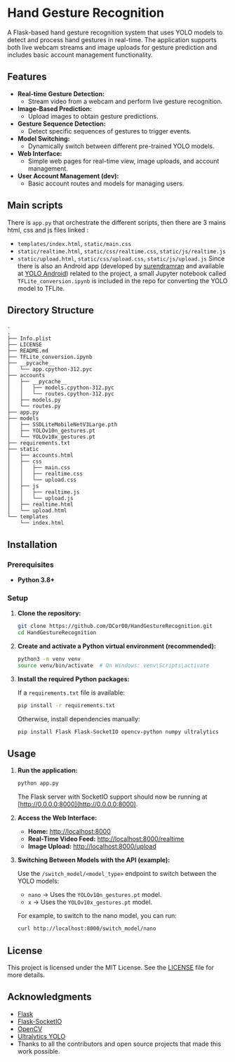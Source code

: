 # Hand Gesture Recognition

A Flask-based hand gesture recognition system that uses YOLO models to detect and process hand gestures in real-time. The application supports both live webcam streams and image uploads for gesture prediction and includes basic account management functionality.

## Features

- **Real-time Gesture Detection:** 
  - Stream video from a webcam and perform live gesture recognition.
- **Image-Based Prediction:** 
  - Upload images to obtain gesture predictions.
- **Gesture Sequence Detection:** 
  - Detect specific sequences of gestures to trigger events.
- **Model Switching:** 
  - Dynamically switch between different pre-trained YOLO models.
- **Web Interface:** 
  - Simple web pages for real-time view, image uploads, and account management.
- **User Account Management (dev):** 
  - Basic account routes and models for managing users.

## Main scripts 

There is `app.py` that orchestrate the different scripts, then there are 3 mains html, css and js files linked :
- `templates/index.html`, `static/main.css`
- `static/realtime.html`, `static/css/realtime.css`, `static/js/realtime.js`
- `static/upload.html`, `static/css/upload.css`, `static/js/upload.js`
Since there is also an Android app (developed by [surendramran](https://github.com/surendraman) and available at [YOLO Android](https://github.com/surendramaran/YOLO)) related to the project, a small Jupyter notebook called `TFLite_conversion.ipynb` is included in the repo for converting the YOLO model to TFLite.

## Directory Structure
```
.
.
├── Info.plist
├── LICENSE
├── README.md
├── TFLite_conversion.ipynb
├── __pycache__
│   └── app.cpython-312.pyc
├── accounts
│   ├── __pycache__
│   │   ├── models.cpython-312.pyc
│   │   └── routes.cpython-312.pyc
│   ├── models.py
│   └── routes.py
├── app.py
├── models
│   ├── SSDLiteMobileNetV3Large.pth
│   ├── YOLOv10n_gestures.pt
│   └── YOLOv10x_gestures.pt
├── requirements.txt
├── static
│   ├── accounts.html
│   ├── css
│   │   ├── main.css
│   │   ├── realtime.css
│   │   └── upload.css
│   ├── js
│   │   ├── realtime.js
│   │   └── upload.js
│   ├── realtime.html
│   └── upload.html
└── templates
    └── index.html
```

## Installation

### Prerequisites

- **Python 3.8+**

### Setup

1. **Clone the repository:**

    ```bash
    git clone https://github.com/DCor00/HandGestureRecognition.git
    cd HandGestureRecognition
    ```

2. **Create and activate a Python virtual environment (recommended):**

    ```bash
    python3 -m venv venv
    source venv/bin/activate  # On Windows: venv\Scripts\activate
    ```

3. **Install the required Python packages:**

    If a `requirements.txt` file is available:
    ```bash
    pip install -r requirements.txt
    ```
    Otherwise, install dependencies manually:
    ```bash
    pip install Flask Flask-SocketIO opencv-python numpy ultralytics
    ```

## Usage

1. **Run the application:**

    ```bash
    python app.py
    ```

    The Flask server with SocketIO support should now be running at [http://0.0.0.0:8000](http://0.0.0.0:8000).

2. **Access the Web Interface:**

    - **Home:** [http://localhost:8000](http://localhost:8000)
    - **Real-Time Video Feed:** [http://localhost:8000/realtime](http://localhost:8000/realtime)
    - **Image Upload:** [http://localhost:8000/upload](http://localhost:8000/upload)

3. **Switching Between Models with the API (example):**

    Use the `/switch_model/<model_type>` endpoint to switch between the YOLO models:
    - `nano` → Uses the `YOLOv10n_gestures.pt` model.
    - `x` → Uses the `YOLOv10x_gestures.pt` model.

    For example, to switch to the nano model, you can run:
    ```bash
    curl http://localhost:8000/switch_model/nano
    ```



## License

This project is licensed under the MIT License. See the [LICENSE](LICENSE) file for more details.

## Acknowledgments

- [Flask](https://flask.palletsprojects.com/)
- [Flask-SocketIO](https://flask-socketio.readthedocs.io/)
- [OpenCV](https://opencv.org/)
- [Ultralytics YOLO](https://github.com/ultralytics/ultralytics)
- Thanks to all the contributors and open source projects that made this work possible.
